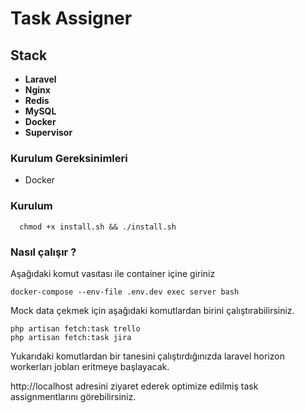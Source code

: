 # Task Assigner

## Stack

* **Laravel**
* **Nginx**
* **Redis**
* **MySQL**
* **Docker**
* **Supervisor**

### Kurulum Gereksinimleri
- Docker

### Kurulum
```
  chmod +x install.sh && ./install.sh
```

### Nasıl çalışır ?
Aşağıdaki komut vasıtası ile container içine giriniz
```
docker-compose --env-file .env.dev exec server bash
```
Mock data çekmek için aşağıdaki komutlardan birini çalıştırabilirsiniz.
```
php artisan fetch:task trello
php artisan fetch:task jira
```

Yukarıdaki komutlardan bir tanesini çalıştırdığınızda laravel horizon workerları jobları eritmeye başlayacak.

http://localhost adresini ziyaret ederek optimize edilmiş task assignmentlarını görebilirsiniz.
